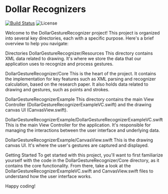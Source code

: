 # Dollar Recognizers 

[![Build Status](https://travis-ci.org/DanielCardonaRojas/DollarGestureRecognizer.svg?branch=develop)](https://travis-ci.org/DanielCardonaRojas/DollarGestureRecognizer) ![License](http://img.shields.io/badge/license-MIT-blue.svg?style=flat)

Welcome to the DollarGestureRecognizer project! This project is organized into several key directories, each with a specific purpose. Here's a brief overview to help you navigate:

Directories
DollarGestureRecognizer/Resources
This directory contains XML data related to drawing. It's where we store the data that our application uses to recognize and process gestures.

DollarGestureRecognizer/Core
This is the heart of the project. It contains the implementation for key features such as XML parsing and recognizer calculation, based on the research paper. It also holds data related to drawing and gestures, such as points and strokes.

DollarGestureRecognizerExample
This directory contains the main View Controller (DollarGestureRecognizerExampleVC.swift) and the drawing canvas UI (CanvasView.swift).

DollarGestureRecognizerExample/DollarGestureRecognizerExampleVC.swift
This is the main View Controller for the application. It's responsible for managing the interactions between the user interface and underlying data.

DollarGestureRecognizerExample/CanvasView.swift
This is the drawing canvas UI. It's where the user's gestures are captured and displayed.

Getting Started
To get started with this project, you'll want to first familiarize yourself with the code in the DollarGestureRecognizer/Core directory, as it contains the core functionality. From there, take a look at the DollarGestureRecognizerExampleVC.swift and CanvasView.swift files to understand how the user interface works.

Happy coding!